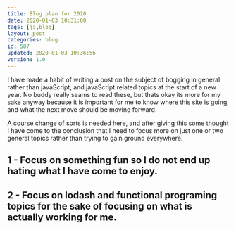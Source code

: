 ```yaml
---
title: Blog plan for 2020
date: 2020-01-03 10:31:00
tags: [js,blog]
layout: post
categories: blog
id: 587
updated: 2020-01-03 10:36:56
version: 1.0
---
```


I have made a habit of writing a post on the subject of bogging in general rather than javaScript, and javaScript related topics at the start of a new year. No buddy really seams to read these, but thats okay its more for my sake anyway because it is important for me to know where this site is going, and what the next move should be moving forward.

A course change of sorts is needed here, and after giving this some thought I have come to the conclusion that I need to focus more on just one or two general topics rather than trying to gain ground everywhere.

<!-- more -->

## 1 - Focus on something fun so I do not end up hating what I have come to enjoy.

## 2 - Focus on lodash and functional programing topics for the sake of focusing on what is actually working for me.